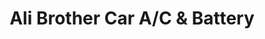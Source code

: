 ---
title: "Ali Brother Car A/C & Battery"
url: /karachi/ali-brother-car-a-c-and-battery/
shop: shop
---